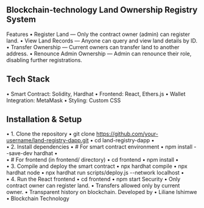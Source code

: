 ## Blockchain-technology Land Ownership Registry System
 Features
•	Register Land — Only the contract owner (admin) can register land.
•	 View Land Records — Anyone can query and view land details by ID.
•	 Transfer Ownership — Current owners can transfer land to another address.
•	 Renounce Admin Ownership — Admin can renounce their role, disabling further registrations.
 ## Tech Stack
•	Smart Contract: Solidity, Hardhat
•	Frontend: React, Ethers.js
•	Wallet Integration: MetaMask
•	Styling: Custom CSS
## Installation & Setup
•	1. Clone the repository
•	git clone https://github.com/your-username/land-registry-dapp.git
•	cd land-registry-dapp
•	
•	2. Install dependencies
•	# For smart contract environment
•	npm install --save-dev hardhat
•	
•	# For frontend (in frontend/ directory)
•	cd frontend
•	npm install
•	
•	3. Compile and deploy the smart contract
•	npx hardhat compile
•	npx hardhat node
•	npx hardhat run scripts/deploy.js --network localhost
•	
•	4. Run the React frontend
•	cd frontend
•	npm start
 Security
•	Only contract owner can register land.
•	Transfers allowed only by current owner.
•	Transparent history on blockchain.
Developed by
•	Liliane Ishimwe
•	Blockchain Technology 
